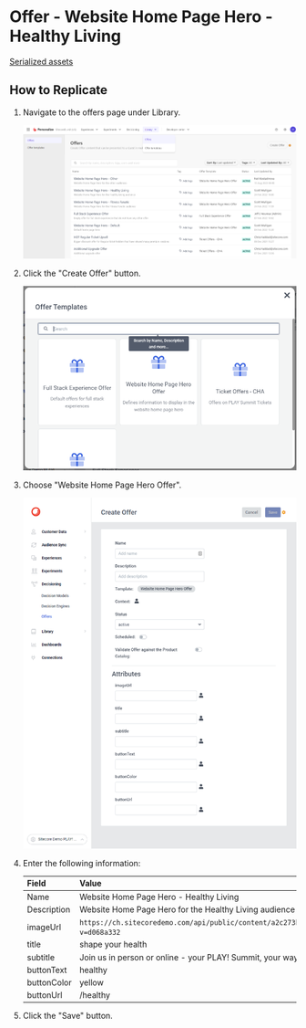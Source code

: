 # Offer - Website Home Page Hero - Healthy Living

[Serialized assets](/demo/experience/personalize/decisioning/offers/Website%20Home%20Page%20Hero%20-%20Healthy%20Living)

## How to Replicate

1. Navigate to the offers page under Library.

   ![Offers page](/docs/cdp-personalize/decisioning/offers/Offers-page.png)

2. Click the "Create Offer" button.

   ![Create offer](/docs/cdp-personalize/decisioning/offers/Create.png)

3. Choose "Website Home Page Hero Offer".

   ![Create offer form](/docs/cdp-personalize/decisioning/offers/Create-Website-Home-Page-Hero.png)

4. Enter the following information:

   | Field       | Value                                                                                        |
   | ----------- | -------------------------------------------------------------------------------------------- |
   | Name        | Website Home Page Hero - Healthy Living                                                      |
   | Description | Website Home Page Hero for the Healthy Living audience                                       |
   | imageUrl    | `https://ch.sitecoredemo.com/api/public/content/a2c273bef3f8482f919f1e9bb0259fb3?v=d068a332` |
   | title       | shape your health                                                                            |
   | subtitle    | Join us in person or online - your PLAY! Summit, your way.                                   |
   | buttonText  | healthy                                                                                      |
   | buttonColor | yellow                                                                                       |
   | buttonUrl   | /healthy                                                                                     |

5. Click the "Save" button.
